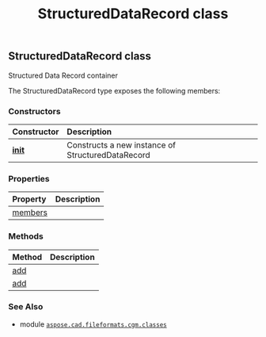 ﻿---
title: StructuredDataRecord class
second_title: Aspose.CAD for Python via .NET API References
description: 
type: docs
weight: 60
url: /python-net/aspose.cad.fileformats.cgm.classes/structureddatarecord/
is_root: false
---

## StructuredDataRecord class

Structured Data Record container



The StructuredDataRecord type exposes the following members:

### Constructors
| Constructor | Description |
| :- | :- |
| [__init__](/cad/python-net/aspose.cad.fileformats.cgm.classes/structureddatarecord/__init__/#) | Constructs a new instance of StructuredDataRecord |


### Properties
| Property | Description |
| :- | :- |
| [members](/cad/python-net/aspose.cad.fileformats.cgm.classes/structureddatarecord/members) |  |


### Methods
| Method | Description |
| :- | :- |
| [add](/cad/python-net/aspose.cad.fileformats.cgm.classes/structureddatarecord/add/#StructuredDataRecord.StructuredDataType-int-System.Collections.Generic.List<object>) |  |
| [add](/cad/python-net/aspose.cad.fileformats.cgm.classes/structureddatarecord/add/#StructuredDataRecord.StructuredDataType-list) |  |



### See Also
* module [`aspose.cad.fileformats.cgm.classes`](..)
